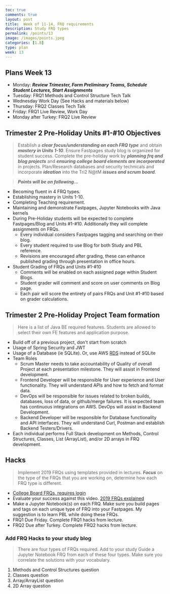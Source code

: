 ```yaml
---
toc: true
comments: true
layout: post
title:  Week of 11-14, FRQ requirements
description: Study FRQ types
permalink: /points/13
image: /images/points.jpeg
categories: [1.B]
type: plan
week: 13
---
```


## Plans Week 13
- Monday: ***Review Trimester, Form Preliminary Teams, Schedule Student Lectures, Start Assignments***
- Tuesday: FRQ1 Methods and Control Structure Tech Talk
- Wednesday Work Day (See Hacks and materials below)
- Thursday: FRQ2 Classes Tech Talk
- Friday: FRQ1 Live Review, Work Day
- Monday after Turkey: FRQ2 Live Review

## Trimester 2 Pre-Holiday Units #1-#10 Objectives
> Establish a ***clear focus/understanding on each FRQ type*** and obtain ***mastery in Units 1-10***.  Ensure Fastpages study blog is organized for student success.  Complete the pre-holiday work by ***planning frq and blog projects*** and ***ensuring college board elements are incorporated*** in projects.  Plan/Research databases and security technicals and incorporate ***ideation*** into the Tri2 N@tM ***issues and scrum board***.

> ***Points will be on following...***
- Becoming fluent in 4 FRQ types.
- Establishing mastery in Units 1-10.
- Completing Teaching requirement.
- Maintaining and demonstrate Fastpages, Jupyter Notebooks with Java kernels
- During Pre-Holiday students will be expected to complete Fastpages/Blog and Units #1-#10.  Additionally they will complete assignments on FRQs.
    - Every individual considers Fastpages tagging and searching on their blog.
    - Every student required to use Blog for both Study and PBL reference.
    - Revisions are encouraged after grading, these can enhance published grading through presentation in office hours.
- Student Grading of FRQs and Units #1-#10
    - Comments will be enabled on each assigned page within Student Blogs.
    - Student grader will comment and score on user comments on Blog page.
    - Each pair will score the entirety of pairs FRQs and Unit #1-#10 based on grader calculations.

## Trimester 2 Pre-Holiday Project Team formation
> Here is a list of Java BE required features.  Students are allowed to select their own FE features and application purpose.
- Build off of a previous project, don't start from scratch
- Usage of Spring Security and JWT
- Usage of a Database (ie SQLite).  Or, use AWS [RDS](https://www.youtube.com/watch?v=2WwR2zbkQdQ) instead of SQLite
- Team Roles
    - Scrum Master needs to take accountability of Quality of overall Project at each presentation milestone.  They will assist in Frontend development.
    - Frontend Developer will be responsible for User experience and User functionality. They will understand APIs and how to fetch and format data.
    - DevOps will be responsible for issues related to broken builds, databases, loss of data, or github/merge failures.  It is expected team has continuous integrations on AWS.  DevOps will assist in Backend Development. 
    - Backend Developer will be responsible for Database functionality and API interfaces.  They will understand Curl, Postman and establish Backend Testers/Drivers.
- Each individual performs Full Stack development on Methods, Control Structures, Classes, List (ArrayList), and/or 2D arrays in FRQ development.

## Hacks 
> Implement 2019 FRQs using templates provided in lectures. ***Focus*** on the type of the FRQs that you are working on, determine how each FRQ type is different.  
- [College Board FRQs, requires login](https://apstudents.collegeboard.org/courses/ap-computer-science-a/free-response-questions-by-year)
- Evaluate your success against this video.  [2019 FRQs explained](https://www.youtube.com/watch?v=zdic9Fi_XTc)
- Make a Jupyter Notebook(s) on each FRQ.  Make sure you build pages and tags on each unique type of FRQ into your Fastpages.  My suggestion is to learn PBL while doing these FRQs.
- FRQ1 Due Friday.  Complete FRQ1 hacks from lecture.
- FRQ2 Due after Turkey.  Complete FRQ2 hacks from lecture.


### Add FRQ Hacks to your study blog
> There are four types of FRQs required.  Add to your study Guide a Jupyter Notebook FRQ from each of these four types.  Make sure you correlate the solutions with your vocabulary.
1. Methods and Control Structures question
2. Classes question 
3. Array/ArrayList question
4. 2D Array question